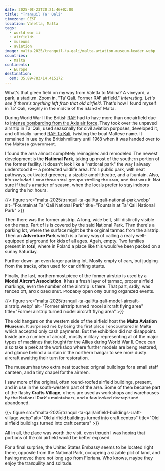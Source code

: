 ```yaml
---
date: 2025-08-23T20:21:46+02:00
title: "Tranquil Ta' Qali"
timezone: CEST
location: Valetta, Malta
tags:
  - world war ii
  - airfields
  - museums
  - aviation
image: malta-2025/tranquil-ta-qali/malta-aviation-museum-header.webp
countries:
  - Malta
continents:
  - Europe
destination:
  osm: 35.894783/14.415172
---
```


What's that green field on my way from Valetta to Mdina? A vineyard, a park, a stadium. Zoom in. "Ta' Qali. Former RAF airfield." *Interesting. Let's see if there's anything left from that old airfield.* That's how I found myself in Ta' Qali, roughly in the middle of the island of Malta.

<!--more-->

During World War II the British [RAF](https://en.wikipedia.org/wiki/Royal_Air_Force) had to have more than one airfield due to [intense bombarding from the Axis air force](https://en.wikipedia.org/wiki/Siege_of_Malta_(World_War_II)). They took over the unpaved airsrtip in Ta' Qali, used seasonally for civil aviation purposes, developed it, and officially named [RAF Ta Kali](https://en.wikipedia.org/wiki/RAF_Ta_Kali), twisting the local Maltese name. It remained in use by the British military until 1968 when it was handed over to the Maltese government.

I found the area almost completely reimagined and remodeled. The newest development is the **National Park**, taking up most of the southern portion of the former facility. It doesn't look like a "national park" the way I alwasy understood it -- a protected wildlife area. It's a public park, with neat pathways, cultivated greenery, a sizable amphitheatre, and a fountain. Also, it's secluded. I saw three small groups strolling the area, and that was it. Not sure if that's a matter of season, when the locals prefer to stay indoors during the hot hours.

{{< figure src="malta-2025/tranquil-ta-qali/ta-qali-national-park.webp" alt="Fountain at Ta' Qali National Park" title="Fountain at Ta' Qali National Park" >}}

Then there was the former airstrip. A long, wide belt, still distinctly visible on the map. Part of is is covered by the said National Park. Then there's a parking lot, where the surface might be the original tarmac from the airstrip. Then an **Adventure Park** which is a fancy way of calling a really well-equipped playground for kids of all ages. Again, empty. Two families present in total, where in Poland a place like this would've been packed on a sunny Saturday.

Further down, an even larger parking lot. Mostly empty of cars, but judging from the tracks, often used for car drifting stunts.

Finally, the last, northernmost piece of the former airstrip is used by a **Model Aircraft Association**. It has a fresh layer of tarmac, proper airfield markings, even the number of the airstrip is there. That part, sadly, was fenced off, and closed shut. Probably open only during organized events.

{{< figure src="malta-2025/tranquil-ta-qali/ta-qali-model-aircraft-airstrip.webp" alt="Former airstrip turned model aircraft flying area" title="Former airstrip turned model aircraft flying area" >}}

The old hangars on the western side of the airfield host the **Malta Aviation Museum**. It surprised me by being the first place I encountered in Malta which accepted only cash payments. But the exhibition did not disappoint. Inside are a number of aircraft, mostly military, representing all of the major types of machines that fought for the Allies during World War II. Once can also take a peek at the workshop where further models are being restored, and glance behind a curtain in the northern hangar to see more dusty aircraft awaiting their turn for restoration.

The museum has two extra neat touches: original buildings for a small staff canteen, and a tiny chapel for the airmen.

I saw more of the original, often round-roofed airfield buildings, present, and in use in the south-western part of the area. Some of them became part of the flashy **Crafts Village**, others are used as workshops and warehouses by the National Park's maintainers, and a few looked decrepit and abandoned.

{{< figure src="malta-2025/tranquil-ta-qali/airfield-buildings-craft-village.webp" alt="Old airfield buildings turned into craft centers" title="Old airfield buildings turned into craft centers" >}}

All in all, the place was worth the visit, even though I was hoping that portions of the old airfield would be better exposed.

For a final surprise, the United States Embassy seems to be located right there, opposite from the National Park, occupying a sizable plot of land, and having moved there not long ago from Floriana. Who knows, maybe they enjoy the tranquility and solitude.
